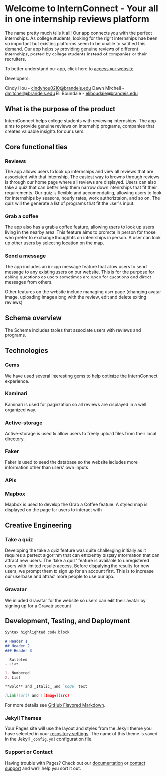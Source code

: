 # Welcome to InternConnect - Your all in one internship reviews platform

The name pretty much tells it all! Our app connects you with the perfect internships. As college students, looking for the right internships hae been so important but existing platforms seem to be unable to satified this demand. Our app helps by providing genuine reviews of different internships, posted by college students instead of companies or their recruiters.

To better understand our app, click here to [access our website](http://dry-shelf-78802.herokuapp.com/)

Developers:

Cindy Hou - cindyhou0210@brandeis.edu
Dawn Mitchell - dmitchell@brandeis.edu
Eli Boundaie - eliboudaie@brandeis.edu



## What is the purpose of the product

InternConnect helps college students with reviewing internships. The app aims to provide genuine reviews on internship programs, companies that creates valuable insights for our users. 

## Core functionalities

### Reviews
The app allows users to look up internships and view all reviews that are associated with that internship. The easiest way to browns through reviews is through our home page where all reviews are displayed. Users can also take a quiz that can better help them narrow down intenrships that fit their requirements. Our quiz is flexible and accomendating, allowing users to look for internships by seasons, hourly rates, work authoriztaion, and so on. The quiz will the generate a list of programs that fit the user's input. 

### Grab a coffee
The app also has a grab a coffee feature, allowing users to look up users living in the nearby area. This feature aims to promote in person for those who prefer to exchange thoughhts on intenrships in person. A user can look up other users by selecting location on the map. 

### Send a message
The app includes an in-app message feature that allow users to send message to any existing users on our website. This is for the purpose for asking questions as users sometimes are open for questions and direct messages from others.

Other features on the website include managing user page (changing avatar image, uploading image along with the review, edit and delete exiting reviews)

## Schema overview
The Schema includes tables that associate users with reviews and programs. 

## Technologies

### Gems
We have used several interesting gems to help optimize the InternConnect experience. 

### Kaminari
Kaminari is used for paginzation so all reviews are displayed in a well organized way. 

### Active-storage
Active-storage is used to allow users to freely upload files from their local directory. 

### Faker
Faker is used to seed the database so the website includes more information other than users' own inputs

### APIs

### Mapbox
Mapbox is used to develop the Grab a Coffee feature. A styled map is displayed on the page for users to interact with

## Creative Engineering

### Take a quiz
Developing the take a quiz feature was quite challenging initially as it requires a perfect algorithm that can efficiently display information that can attract new users. The 'take a quiz' feature is available to unregistered users with limited results access. Before dispalying the results for new users, we prompt them to sign up for an account first. This is to increase our userbase and attract more people to use our app.

### Gravatar
We inluded Gravatar for the website so users can edit their avatar by signing up for a Gravatr account

## Development, Testing, and Deployment


```markdown
Syntax highlighted code block

# Header 1
## Header 2
### Header 3

- Bulleted
- List

1. Numbered
2. List

**Bold** and _Italic_ and `Code` text

[Link](url) and ![Image](src)
```

For more details see [GitHub Flavored Markdown](https://guides.github.com/features/mastering-markdown/).

### Jekyll Themes

Your Pages site will use the layout and styles from the Jekyll theme you have selected in your [repository settings](https://github.com/cindyhou0210/InternConnect/settings/pages). The name of this theme is saved in the Jekyll `_config.yml` configuration file.

### Support or Contact

Having trouble with Pages? Check out our [documentation](https://docs.github.com/categories/github-pages-basics/) or [contact support](https://support.github.com/contact) and we’ll help you sort it out.
